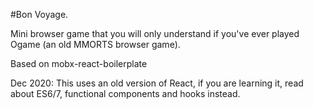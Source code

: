 #Bon Voyage.

Mini browser game that you will only understand if you've ever played Ogame (an old MMORTS browser game).

Based on mobx-react-boilerplate


Dec 2020: This uses an old version of React, if you are learning it, read about ES6/7, functional components and hooks instead.
